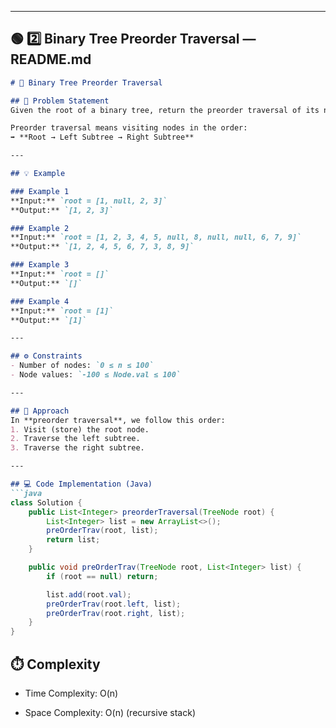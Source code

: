 
---

## 🟢 **2️⃣ Binary Tree Preorder Traversal — README.md**

```markdown
# 🌲 Binary Tree Preorder Traversal

## 📝 Problem Statement
Given the root of a binary tree, return the preorder traversal of its nodes' values.

Preorder traversal means visiting nodes in the order:
➡️ **Root → Left Subtree → Right Subtree**

---

## 💡 Example

### Example 1
**Input:** `root = [1, null, 2, 3]`  
**Output:** `[1, 2, 3]`

### Example 2
**Input:** `root = [1, 2, 3, 4, 5, null, 8, null, null, 6, 7, 9]`  
**Output:** `[1, 2, 4, 5, 6, 7, 3, 8, 9]`

### Example 3
**Input:** `root = []`  
**Output:** `[]`

### Example 4
**Input:** `root = [1]`  
**Output:** `[1]`

---

## ⚙️ Constraints
- Number of nodes: `0 ≤ n ≤ 100`
- Node values: `-100 ≤ Node.val ≤ 100`

---

## 🚀 Approach
In **preorder traversal**, we follow this order:
1. Visit (store) the root node.
2. Traverse the left subtree.
3. Traverse the right subtree.

---

## 💻 Code Implementation (Java)
```java
class Solution {
    public List<Integer> preorderTraversal(TreeNode root) {
        List<Integer> list = new ArrayList<>();
        preOrderTrav(root, list);
        return list;
    }

    public void preOrderTrav(TreeNode root, List<Integer> list) {
        if (root == null) return;

        list.add(root.val);
        preOrderTrav(root.left, list);
        preOrderTrav(root.right, list);
    }
}
```
## ⏱️ Complexity

- Time Complexity: O(n)

- Space Complexity: O(n) (recursive stack)

